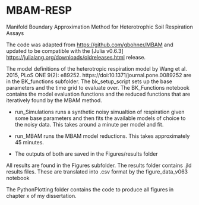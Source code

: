 # MBAM-RESP
Manifold Boundary Approximation Method for Heterotrophic Soil Respiration Assays

The code was adapted from https://github.com/gbohner/MBAM and updated to be compatible with the [Julia v0.6.3] https://julialang.org/downloads/oldreleases.html release.

The model definitions of the heterotropic respiration model by Wang et al. 2015, PLoS ONE 9(2): e89252.
https://doi:10.1371/journal.pone.0089252 are in the BK_functions subfolder. The bk_setup_script sets up the base parameters and the time grid to evaluate over. The BK_Functions notebook contains the model evaluation functions and the reduced functions that are iteratively found by the MBAM method.

* run_Simulations runs a synthetic noisy simualtion of respiration given some base parameters and then fits the available models of choice to the noisy data. This takes around a minute per model and fit.

* run_MBAM runs the MBAM model reductions. This takes approximately 45 minutes.

* The outputs of both are saved in the Figures/results folder

All results are found in the Figures subfolder. The results folder contains .jld results files. These are translated into .csv format by the figure_data_v063 notebook

The PythonPlotting folder contains the code to produce all figures in chapter x of my dissertation.

